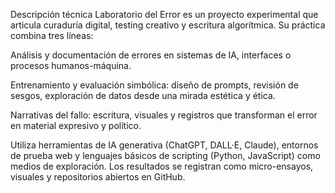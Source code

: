 Descripción técnica
Laboratorio del Error es un proyecto experimental que articula curaduría digital, testing creativo y escritura algorítmica.
Su práctica combina tres líneas:

Análisis y documentación de errores en sistemas de IA, interfaces o procesos humanos-máquina.

Entrenamiento y evaluación simbólica: diseño de prompts, revisión de sesgos, exploración de datos desde una mirada estética y ética.

Narrativas del fallo: escritura, visuales y registros que transforman el error en material expresivo y político.

Utiliza herramientas de IA generativa (ChatGPT, DALL·E, Claude), entornos de prueba web y lenguajes básicos de scripting (Python, JavaScript) como medios de exploración.
Los resultados se registran como micro-ensayos, visuales y repositorios abiertos en GitHub.
